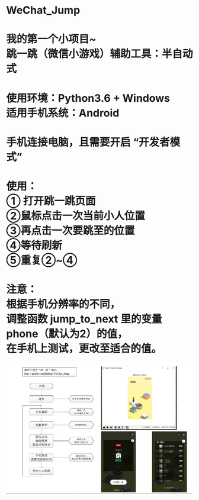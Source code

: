 # WeChat_Jump
我的第一个小项目~<br>
跳一跳（微信小游戏）辅助工具：半自动式
=====
使用环境：Python3.6 + Windows<br>
适用手机系统：Android
=====
手机连接电脑，且需要开启 “开发者模式”
=====
使用：<br>
① 打开跳一跳页面<br>
②鼠标点击一次当前小人位置<br>
③再点击一次要跳至的位置<br>
④等待刷新<br>
⑤重复②~④
=====
注意：<br>
根据手机分辨率的不同，<br>
调整函数 jump_to_next 里的变量 phone（默认为2）的值，<br>
在手机上测试，更改至适合的值。
====
![image](WechatJump.png)
